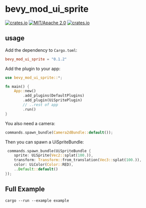 # bevy_mod_ui_sprite
[![crates.io](https://img.shields.io/crates/v/bevy_mod_ui_sprite)](https://crates.io/crates/bevy_mod_ui_sprite)
[![MIT/Apache 2.0](https://img.shields.io/badge/license-MIT%2FApache-blue.svg)](https://github.com/ickshonpe/bevy_mod_ui_sprite)
[![crates.io](https://img.shields.io/crates/d/bevy_mod_ui_sprite)](https://crates.io/crates/bevy_mod_ui_sprite)

## usage

Add the dependency to `Cargo.toml`:

```toml
bevy_mod_ui_sprite = "0.1.2"
```

Add the plugin to your app:

```rust
use bevy_mod_ui_sprite::*;

fn main() {
    App::new()
        .add_plugins(DefaultPlugins)
        .add_plugin(UiSpritePlugin)
        // ..rest of app
        .run()
}
```
You also need a camera:

```rust
commands.spawn_bundle(Camera2dBundle::default());
```

Then you can spawn a UiSpriteBundle:

```rust
 commands.spawn_bundle(UiSpriteBundle {
    sprite: UiSprite(Vec2::splat(100.)),
    transform: Transform::from_translation(Vec3::splat(100.)),
    color: UiColor(Color::RED),
    ..Default::default()
});
```

## Full Example

```
cargo --run --example example
```

